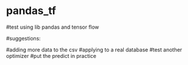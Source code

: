 # pandas_tf

#test using lib pandas and tensor flow




#suggestions: 

#adding more data to the csv
#applying to a real database
#test another optimizer
#put the predict in practice
